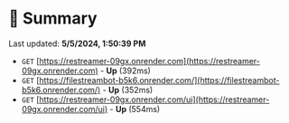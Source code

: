 # 📖 Summary
Last updated: **5/5/2024, 1:50:39 PM**

- `GET` [https://restreamer-09gx.onrender.com](https://restreamer-09gx.onrender.com) - **Up** (392ms)
- `GET` [https://filestreambot-b5k6.onrender.com/](https://filestreambot-b5k6.onrender.com/) - **Up** (352ms)
- `GET` [https://restreamer-09gx.onrender.com/ui](https://restreamer-09gx.onrender.com/ui) - **Up** (554ms)
